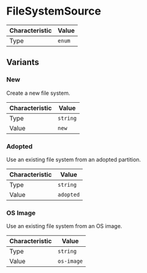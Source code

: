 <!-- THIS FILE IS AUTOMATICALLY GENERATED BY DOCBUILDER, DO NOT EDIT MANUALLY! -->

# FileSystemSource

| Characteristic | Value  |
| -------------- | ------ |
| Type           | `enum` |

## Variants

### New

Create a new file system.

| Characteristic | Value    |
| -------------- | -------- |
| Type           | `string` |
| Value          | `new`    |

### Adopted

Use an existing file system from an adopted partition.

| Characteristic | Value     |
| -------------- | --------- |
| Type           | `string`  |
| Value          | `adopted` |

### OS Image

Use an existing file system from an OS image.

| Characteristic | Value      |
| -------------- | ---------- |
| Type           | `string`   |
| Value          | `os-image` |

